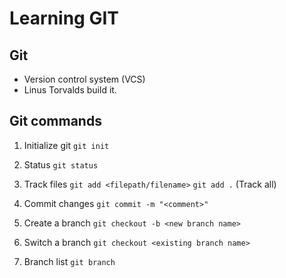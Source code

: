 # Learning GIT

## Git

- Version control system (VCS)
- Linus Torvalds build it.

## Git commands

1. Initialize git
   `git init`

2. Status
   `git status`

3. Track files
   `git add <filepath/filename>`
   `git add .` (Track all)

4. Commit changes
`git commit -m "<comment>"`

5. Create a branch
`git checkout -b <new branch name>`

6. Switch a branch
`git checkout <existing branch name>`

7. Branch list
`git branch`